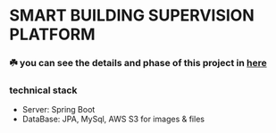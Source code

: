 # SMART BUILDING SUPERVISION PLATFORM

### ☘️ you can see the details and phase of this project in <a href="https://www.notion.so/Kimth_LAB-6b6ef68c595b4f16ad3c0b4606ff85b2" target="_blank">here</a>

### technical stack

- Server: Spring Boot
- DataBase: JPA, MySql, AWS S3 for images & files

